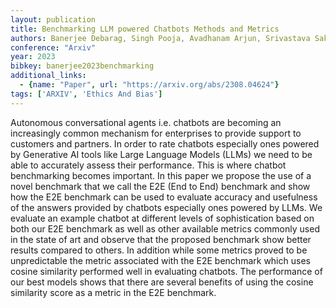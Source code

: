 ```yaml
---
layout: publication
title: Benchmarking LLM powered Chatbots Methods and Metrics
authors: Banerjee Debarag, Singh Pooja, Avadhanam Arjun, Srivastava Saksham
conference: "Arxiv"
year: 2023
bibkey: banerjee2023benchmarking
additional_links:
  - {name: "Paper", url: "https://arxiv.org/abs/2308.04624"}
tags: ['ARXIV', 'Ethics And Bias']
---
```

Autonomous conversational agents i.e. chatbots are becoming an increasingly common mechanism for enterprises to provide support to customers and partners. In order to rate chatbots especially ones powered by Generative AI tools like Large Language Models (LLMs) we need to be able to accurately assess their performance. This is where chatbot benchmarking becomes important. In this paper we propose the use of a novel benchmark that we call the E2E (End to End) benchmark and show how the E2E benchmark can be used to evaluate accuracy and usefulness of the answers provided by chatbots especially ones powered by LLMs. We evaluate an example chatbot at different levels of sophistication based on both our E2E benchmark as well as other available metrics commonly used in the state of art and observe that the proposed benchmark show better results compared to others. In addition while some metrics proved to be unpredictable the metric associated with the E2E benchmark which uses cosine similarity performed well in evaluating chatbots. The performance of our best models shows that there are several benefits of using the cosine similarity score as a metric in the E2E benchmark.
